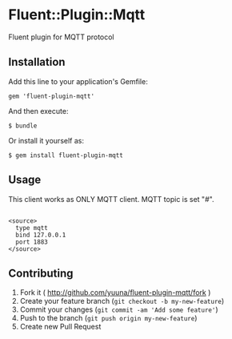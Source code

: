# Fluent::Plugin::Mqtt

Fluent plugin for MQTT protocol

## Installation

Add this line to your application's Gemfile:

    gem 'fluent-plugin-mqtt'

And then execute:

    $ bundle

Or install it yourself as:

    $ gem install fluent-plugin-mqtt

## Usage

This client works as ONLY MQTT client.
MQTT topic is set "#".

```

<source>
  type mqtt
  bind 127.0.0.1
  port 1883
</source>

```

## Contributing

1. Fork it ( http://github.com/yuuna/fluent-plugin-mqtt/fork )
2. Create your feature branch (`git checkout -b my-new-feature`)
3. Commit your changes (`git commit -am 'Add some feature'`)
4. Push to the branch (`git push origin my-new-feature`)
5. Create new Pull Request
